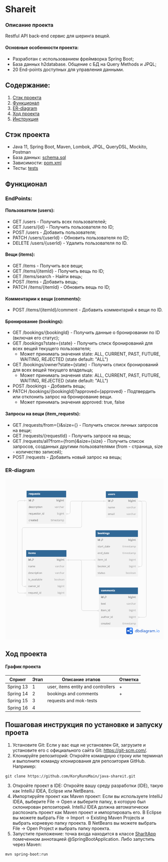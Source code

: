 # Shareit

### Описание проекта

Restful API back-end сервис для шеринга вещей.

#### Основные особенности проекта:

- Разработан с использованием фреймворка Spring Boot;
- База данных h2database. Общение с БД на Query Methods и JPQL;
- 20 End-points доступных для управления данными.

## Содержание:

1. [Стэк проекта](#стэк-проекта)
2. [Функционал](#функционал)
3. [ER-diagram](#er-diagram)
4. [Ход проекта](#ход-проекта)
5. [Инструкция](#пошаговая-инструкция-по-установке-и-запуску-проета)

## Стэк проекта

- Java 11, Spring Boot, Maven, Lombok, JPQL, QueryDSL, Mockito, Postman
- База данных: [schema.sql](src/main/resources/schema.sql)
- Зависимости: [pom.xml](pom.xml)
- Тесты: [tests](.postman)

## Функционал

### EndPoints:

#### Пользователи (users):
+ GET /users - Получить всех пользователей;
+ GET /users/{id} - Получить пользователя по ID;
+ POST /users - Добавить пользователя;
+ PATCH /users/{userId} - Обновить пользователя по ID;
+ DELETE /users/{userId} - Удалить пользователя по ID.

#### Вещи (items):
+ GET /items - Получить все вещи;
+ GET /items/{itemId} - Получить вещь по ID;
+ GET /items/search - Найти вещь;
+ POST /items - Добавить вещь;
+ PATCH /items/{itemId} - Обновить вещь по ID;

#### Комментарии к вещи (comments):
+ POST /items/{itemId}/comment - Добавить комментарий к вещи по ID.

#### Бронирование (bookings):
+ GET /bookings/{bookingId} - Получить данные о бронировании по ID (включая его статус);
+ GET /bookings?state={state} - Получить списк бронирований для всех вещей текущего пользователя; 
  - Может принимать значения state: ALL, CURRENT, PAST, FUTURE, WAITING, REJECTED (state default: "ALL")
+ GET /bookings/owner?state={state} - Получить списк бронирований для всех вещей текущего владельца;
  - Может принимать значения state: ALL, CURRENT, PAST, FUTURE, WAITING, REJECTED (state default: "ALL")
+ POST /bookings - Добавить вещь;
+ PATCH /bookings/{bookingId}?approved={approved} - Подтвердить или отклонить запрос на бронирование вещи.
  - Может принимать значения approved: true, false

#### Запросы на вещи (item_requests):
+ GET /requests/from={}&size={} - Получить список личных запросов на вещи;
+ GET /requests/{requestId} - Получить запросе на вещь;
+ GET /requests/all?from={from}&size={size} - Получить список запросов, созданных другими пользователями 
(from - страница, size - количество записей);
+ POST /requests - Добавить новый запрос на вещь;

### ER-diagram

![](src/main/resources/ER-diagram.png)

## Ход проекта

#### График проекта

| Спринт    | Этап | Описание этапов                    | Отметка |
|-----------|----|------------------------------------|---------|
| Spring 13 | 1  | user, items entity and controllers | +       |
| Spring 14 | 2  | bookings and comments              | +       |
| Spring 15 | 3  | requests and mok-tests             |         |
| Spring 16 | 4  |                                    |         |


## Пошаговая инструкция по установке и запуску проета

1. Установите Git: Если у вас еще не установлен Git, загрузите и установите его с официального сайта
   Git: https://git-scm.com/.
2. Клонируйте репозиторий: Откройте командную строку или терминал и выполните команду клонирования для репозитория
   GitHub. Например:

```
git clone https://github.com/KoryRunoMain/java-shareit.git
```

3. Откройте проект в IDE: Откройте вашу среду разработки (IDE), такую как IntelliJ IDEA, Eclipse или NetBeans.
4. Импортируйте проект как Maven проект: Если вы используете IntelliJ IDEA,
   выберите File -> Open и выберите папку, в которую был склонирован репозиторий.
   IntelliJ IDEA должна автоматически распознать проект как Maven проект и импортировать его.
   В Eclipse вы можете выбрать File -> Import -> Existing Maven Projects и выбрать корневую папку проекта.
   В NetBeans вы можете выбрать File -> Open Project и выбрать папку проекта.
5. Запустите приложение: точка входа находится в классе [SharItApp](src/main/java/ru/practicum/shareit/ShareItApp.java) помеченном аннотацией
   @SpringBootApplication.
   Либо запустить через Maven:

```
mvn spring-boot:run
```